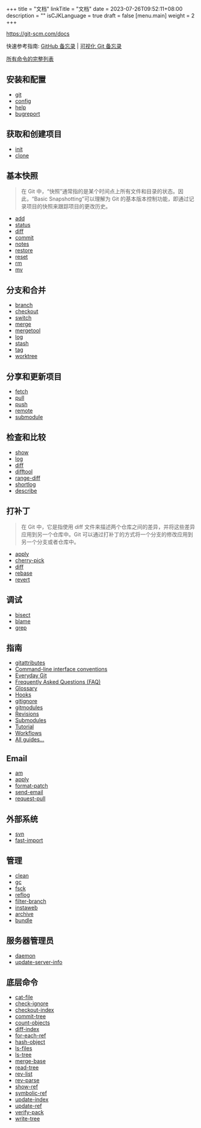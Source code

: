 +++
title = "文档"
linkTitle = "文档"
date = 2023-07-26T09:52:11+08:00
description = ""
isCJKLanguage = true
draft = false
[menu.main]
    weight = 2
+++


https://git-scm.com/docs



快速参考指南: [GitHub 备忘录](https://github.github.com/training-kit/) | [可视化 Git 备忘录](https://ndpsoftware.com/git-cheatsheet.html)

[所有命令的完整列表](../Git#git-git-commands)

## 安装和配置

- [git](../1/git)
- [config](../1/git-config)
- [help](../1/git-help)
- [bugreport](../1/git-bugreport)

## 获取和创建项目

- [init](../1/git-init)
- [clone](../1/git-clone)

## 基本快照

> 在 Git 中，“快照”通常指的是某个时间点上所有文件和目录的状态。因此，“Basic Snapshotting”可以理解为 Git 的基本版本控制功能，即通过记录项目的快照来跟踪项目的更改历史。

- [add](../1/git-add)
- [status](../1/git-status)
- [diff](../1/git-diff)
- [commit](../1/git-commit)
- [notes](../1/git-notes)
- [restore](../1/git-restore)
- [reset](../1/git-reset)
- [rm](../1/git-rm)
- [mv](../1/git-mv)

## 分支和合并

- [branch](../1/git-branch)
- [checkout](../1/git-checkout)
- [switch](../1/git-switch)
- [merge](../1/git-merge)
- [mergetool](../1/git-mergetool)
- [log](../1/git-log)
- [stash](../1/git-stash)
- [tag](../1/git-tag)
- [worktree](../1/git-worktree)

## 分享和更新项目

- [fetch](../1/git-fetch)
- [pull](../1/git-pull)
- [push](../1/git-push)
- [remote](../1/git-remote)
- [submodule](../1/git-submodule)

## 检查和比较

- [show](../1/git-show)
- [log](../1/git-log)
- [diff](../1/git-diff)
- [difftool](../1/git-difftool)
- [range-diff](../1/git-range-diff)
- [shortlog](../1/git-shortlog)
- [describe](../1/git-describe)

## 打补丁

> 在 Git 中，它是指使用 diff 文件来描述两个仓库之间的差异，并将这些差异应用到另一个仓库中。Git 可以通过打补丁的方式将一个分支的修改应用到另一个分支或者仓库中。

- [apply](../1/git-apply)
- [cherry-pick](../1/git-cherry-pick)
- [diff](../1/git-diff)
- [rebase](../1/git-rebase)
- [revert](../1/git-revert)

## 调试

- [bisect](../1/git-bisect)
- [blame](../1/git-blame)
- [grep](../1/git-grep)



## 指南

- [gitattributes](../5/gitattributes)
- [Command-line interface conventions](../7/gitcli)
- [Everyday Git](../7/giteveryday)
- [Frequently Asked Questions (FAQ)](../7/gitfaq)
- [Glossary](../7/gitglossary)
- [Hooks](../5/githooks)
- [gitignore](../5/gitignore)
- [gitmodules](../5/gitmodules)
- [Revisions](../7/gitrevisions)
- [Submodules](../7/gitsubmodules)
- [Tutorial](../7/gittutorial)
- [Workflows](../7/gitworkflows)
- [All guides...](../Git#guides)

## Email

- [am](../1/git-am)
- [apply](../1/git-apply)
- [format-patch](../1/git-format-patch)
- [send-email](../1/git-send-email)
- [request-pull](../1/git-request-pull)

## 外部系统

- [svn](../1/git-svn)
- [fast-import](../1/git-fast-import)

## 管理

- [clean](../1/git-clean)
- [gc](../1/git-gc)
- [fsck](../1/git-fsck)
- [reflog](../1/git-reflog)
- [filter-branch](../1/git-filter-branch)
- [instaweb](../1/git-instaweb)
- [archive](../1/git-archive)
- [bundle](../1/git-bundle)

## 服务器管理员

- [daemon](../1/git-daemon)
- [update-server-info](../1/git-update-server-info)

## 底层命令

- [cat-file](../1/git-cat-file)
- [check-ignore](../1/git-check-ignore)
- [checkout-index](../1/git-checkout-index)
- [commit-tree](../1/git-commit-tree)
- [count-objects](../1/git-count-objects)
- [diff-index](../1/git-diff-index)
- [for-each-ref](../1/git-for-each-ref)
- [hash-object](../1/git-hash-object)
- [ls-files](../1/git-ls-files)
- [ls-tree](../1/git-ls-tree)
- [merge-base](../1/git-merge-base)
- [read-tree](../1/git-read-tree)
- [rev-list](../1/git-rev-list)
- [rev-parse](../1/git-rev-parse)
- [show-ref](../1/git-show-ref)
- [symbolic-ref](../1/git-symbolic-ref)
- [update-index](../1/git-update-index)
- [update-ref](../1/git-update-ref)
- [verify-pack](../1/git-verify-pack)
- [write-tree](../1/git-write-tree)
